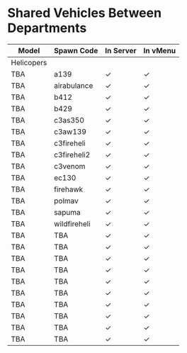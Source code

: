 # Shared Vehicles Between Departments

| Model | Spawn Code | In Server | In vMenu |
| ----- | ---------- | --------- | -------- |
| Helicopers |
| TBA | a139 | ✓ | ✓ |
| TBA | airabulance | ✓ | ✓ |
| TBA | b412 | ✓ | ✓ |
| TBA | b429 | ✓ | ✓ |
| TBA | c3as350 | ✓ | ✓ |
| TBA | c3aw139 | ✓ | ✓ |
| TBA | c3fireheli | ✓ | ✓ |
| TBA | c3fireheli2 | ✓ | ✓ |
| TBA | c3venom | ✓ | ✓ |
| TBA | ec130 | ✓ | ✓ |
| TBA | firehawk | ✓ | ✓ |
| TBA | polmav | ✓ | ✓ |
| TBA | sapuma | ✓ | ✓ |
| TBA | wildfireheli | ✓ | ✓ |
| TBA | TBA | ✓ | ✓ |
| TBA | TBA | ✓ | ✓ |
| TBA | TBA | ✓ | ✓ |
| TBA | TBA | ✓ | ✓ |
| TBA | TBA | ✓ | ✓ |
| TBA | TBA | ✓ | ✓ |
| TBA | TBA | ✓ | ✓ |
| TBA | TBA | ✓ | ✓ |
| TBA | TBA | ✓ | ✓ |
| TBA | TBA | ✓ | ✓ |
